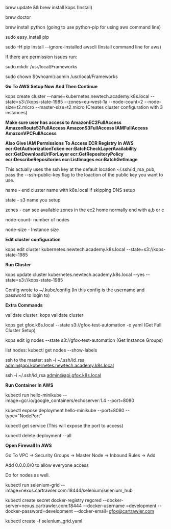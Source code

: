 brew update && brew install kops (Install)

brew doctor

brew install python (going to use python-pip for using aws command line)

sudo easy_install pip

sudo -H pip install --ignore-installed awscli (Install command line for aws)

If there are permission issues run:

sudo mkdir /usr/local/Frameworks

sudo chown $(whoami):admin /usr/local/Frameworks

**Go To AWS Setup Now And Then Continue**

kops create cluster --name=kubernetes.newtech.academy.k8s.local --state=s3://kops-state-1985 --zones=eu-west-1a --node-count=2 --node-size=t2.micro --master-size=t2.micro (Creates cluster configuration with 3 instances)

**Make sure user has access to AmazonEC2FullAccess
AmazonRoute53FullAccess
AmazonS3FullAccess
IAMFullAccess
AmazonVPCFullAccess**

**Also Give IAM Permissions To Access ECR Registry In AWS
ecr:GetAuthorizationToken
ecr:BatchCheckLayerAvailability
ecr:GetDownloadUrlForLayer
ecr:GetRepositoryPolicy
ecr:DescribeRepositories
ecr:ListImages
ecr:BatchGetImage**

This actually uses the ssh key at the default location ~/.ssh/id_rsa_pub, pass the --ssh-public-key flag to the loaction of the public key you want to use.

name - end cluster name with k8s.local if skipping DNS setup

state - s3 name you setup

zones - can see available zones in the ec2 home normally end with a,b or c

node-count- number of nodes

node-size - Instance size

**Edit cluster configuration**

kops edit cluster kubernetes.newtech.academy.k8s.local --state=s3://kops-state-1985

**Run Cluster**

kops update cluster kubernetes.newtech.academy.k8s.local --yes --state=s3://kops-state-1985

Config wrote to ~/.kube/config (In this config is the username and password to login to)


**Extra Commands**

validate cluster: kops validate cluster

kops get gfox.k8s.local --state s3://gfox-test-automation  -o yaml (Get Full Cluster Setup)

kops edit ig nodes --state s3://gfox-test-automation (Get Instance Groups)

list nodes: kubectl get nodes --show-labels

ssh to the master: ssh -i ~/.ssh/id_rsa admin@api.kubernetes.newtech.academy.k8s.local

ssh -i ~/.ssh/id_rsa admin@api.gfox.k8s.local


**Run Container In AWS**

kubectl run hello-minikube --image=gcr.io/google_containers/echoserver:1.4 --port=8080

kubectl expose deployment hello-minikube --port=8080 --type="NodePort"

kubectl get service (This will expose the port to access)

 kubectl delete deployment --all


**Open Firewall In AWS**

Go To VPC -> Security Groups -> Master Node -> Inbound Rules -> Add

Add 0.0.0.0/0 to allow everyone access 

Do for nodes as well.

kubectl run selenium-grid --image=nexus.cartrawler.com:18444/selenium/selenium_hub 

 kubectl create secret docker-registry regcred --docker-server=nexus.cartrawler.com:18444 --docker-username =development --docker-password=development --docker-email=gfox@cartrawler.com
 
kubectl create -f selenium_grid.yaml







